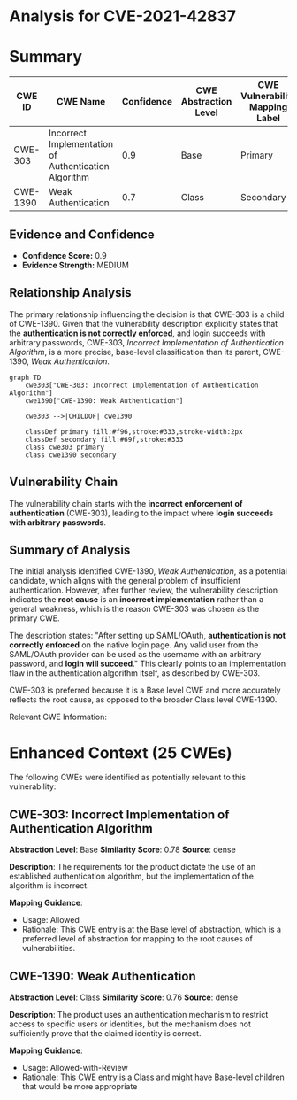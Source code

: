 # Analysis for CVE-2021-42837

# Summary
| CWE ID | CWE Name | Confidence | CWE Abstraction Level | CWE Vulnerability Mapping Label | CWE-Vulnerability Mapping Notes |
|---|---|---|---|---|---|
| CWE-303 | Incorrect Implementation of Authentication Algorithm | 0.9 | Base | Primary | Allowed |
| CWE-1390 | Weak Authentication | 0.7 | Class | Secondary | Allowed-with-Review |

## Evidence and Confidence

*   **Confidence Score:** 0.9
*   **Evidence Strength:** MEDIUM

## Relationship Analysis
The primary relationship influencing the decision is that CWE-303 is a child of CWE-1390. Given that the vulnerability description explicitly states that the **authentication is not correctly enforced**, and login succeeds with arbitrary passwords, CWE-303, *Incorrect Implementation of Authentication Algorithm*, is a more precise, base-level classification than its parent, CWE-1390, *Weak Authentication*.

```mermaid
graph TD
    cwe303["CWE-303: Incorrect Implementation of Authentication Algorithm"]
    cwe1390["CWE-1390: Weak Authentication"]
    
    cwe303 -->|CHILDOF| cwe1390
    
    classDef primary fill:#f96,stroke:#333,stroke-width:2px
    classDef secondary fill:#69f,stroke:#333
    class cwe303 primary
    class cwe1390 secondary
```

## Vulnerability Chain
The vulnerability chain starts with the **incorrect enforcement of authentication** (CWE-303), leading to the impact where **login succeeds with arbitrary passwords**.

## Summary of Analysis
The initial analysis identified CWE-1390, *Weak Authentication*, as a potential candidate, which aligns with the general problem of insufficient authentication. However, after further review, the vulnerability description indicates the **root cause** is an **incorrect implementation** rather than a general weakness, which is the reason CWE-303 was chosen as the primary CWE.

The description states: "After setting up SAML/OAuth, **authentication is not correctly enforced** on the native login page. Any valid user from the SAML/OAuth provider can be used as the username with an arbitrary password, and **login will succeed**." This clearly points to an implementation flaw in the authentication algorithm itself, as described by CWE-303.

CWE-303 is preferred because it is a Base level CWE and more accurately reflects the root cause, as opposed to the broader Class level CWE-1390.

Relevant CWE Information:

# Enhanced Context (25 CWEs)
The following CWEs were identified as potentially relevant to this vulnerability:

## CWE-303: Incorrect Implementation of Authentication Algorithm
**Abstraction Level**: Base
**Similarity Score**: 0.78
**Source**: dense

**Description**:
The requirements for the product dictate the use of an established authentication algorithm, but the implementation of the algorithm is incorrect.

**Mapping Guidance**:
- Usage: Allowed
- Rationale: This CWE entry is at the Base level of abstraction, which is a preferred level of abstraction for mapping to the root causes of vulnerabilities.

## CWE-1390: Weak Authentication
**Abstraction Level**: Class
**Similarity Score**: 0.76
**Source**: dense

**Description**:
The product uses an authentication mechanism to restrict access to specific users or identities, but the mechanism does not sufficiently prove that the claimed identity is correct.

**Mapping Guidance**:
- Usage: Allowed-with-Review
- Rationale: This CWE entry is a Class and might have Base-level children that would be more appropriate